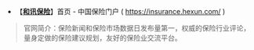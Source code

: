 
- 【[**和讯保险**](https://insurance.hexun.com/)】首页 - 中国保险门户 ( https://insurance.hexun.com/ )

> 官网简介：保险新闻和保险市场数据日发布量第一，权威的保险行业评论，量身定做的保险建议规划，友好的保险业交流平台。
